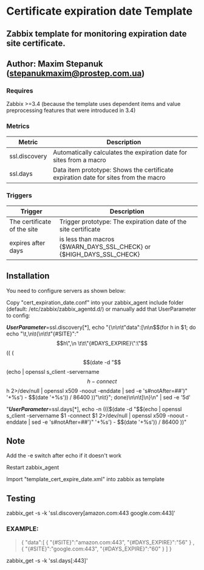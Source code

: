 # Certificate expiration date Template

## Zabbix template for monitoring expiration date site certificate.

## Author: Maxim Stepanuk (stepanukmaxim@prostep.com.ua)

### Requires

Zabbix >=3.4 (because the template uses dependent items and value preprocessing features that were introduced in 3.4)

### Metrics
| Metric             | Description                                                                         |
|--------------------|-------------------------------------------------------------------------------------|
| ssl.discovery      | Automatically calculates the expiration date for sites from a macro                 |
| ssl.days           | Data item prototype: Shows the certificate expiration date for sites from the macro | 


### Triggers
| Trigger                     | Description                                                          |
|-----------------------------|----------------------------------------------------------------------|
| The certificate of the site | Trigger prototype: The expiration date of the site certificate       |
| expires after days          | is less than macros {$WARN_DAYS_SSL_CHECK} or {$HIGH_DAYS_SSL_CHECK} |


## Installation

You need to configure servers as shown below:

Copy "cert_expiration_date.conf" into your zabbix_agent include folder (default: /etc/zabbix/zabbix_agentd.d/) or 
manually add that UserParameter to config:

***UserParameter***=ssl.discovery[*], echo "{\n\n\t\"data\":[\n\n$$(for h in $1; do echo 
"\t,\n\t{\n\t\t\"{#SITE}\":\"$$h\",\n \t\t\"{#DAYS_EXPIRE}\":\"$$(( ($$(date -d "$$(echo | openssl s_client 
-servername $$h -connect $$h 2>/dev/null | openssl x509 -noout -enddate | sed -e 's#notAfter=##')" '+%s') - 
$$(date '+%s')) / 86400 ))\"\n\t}"; done)\n\n\t]\n}\n" | sed -e '5d'

"***UserParameter***=ssl.days[*], echo -n $(( ($$(date -d "$$(echo | openssl s_client -servername $1 
-connect $1 2>/dev/null | openssl x509 -noout -enddate | sed -e 's#notAfter=##')" '+%s') - $$(date '+%s')) / 86400 ))"

## Note
Add the -e switch after echo if it doesn't work

Restart zabbix_agent

Import "template_cert_expire_date.xml" into zabbix as template

## Testing

zabbix_get -s <ip> -k 'ssl.discovery[amazon.com:443 google.com:443]'

### EXAMPLE:
> {
        "data":[
        {
                "{#SITE}":"amazon.com:443",
                "{#DAYS_EXPIRE}":"56"
        }
        ,
        {
                "{#SITE}":"google.com:443",
                "{#DAYS_EXPIRE}":"60"
        }
        ]
}

zabbix_get -s <ip> -k 'ssl.days[<site>:443]'